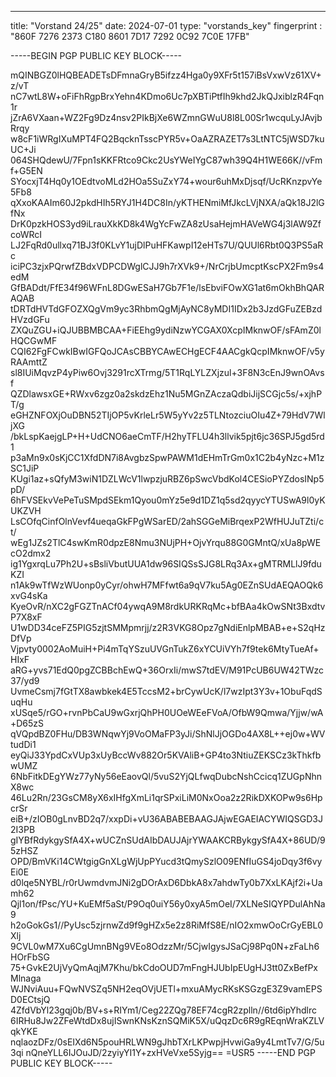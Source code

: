 ---
title: "Vorstand 24/25"
date: 2024-07-01
type: "vorstands_key"
fingerprint : "860F 7276 2373 C180 8601 7D17 7292 0C92 7C0E 17FB"

-----BEGIN PGP PUBLIC KEY BLOCK-----

mQINBGZ0lHQBEADETsDFmnaGryB5ifzz4Hga0y9XFr5t157iBsVxwVz61XV+z/vT
nC7wtL8W+oFiFhRgpBrxYehn4KDmo6Uc7pXBTiPtfIh9khd2JkQJxiblzR4Fqn1r
jZrA6VXaan+WZ2Fg9Dz4nsv2PIkBjXe6WZmnGWuU8l8L00Sr1wcquLyJAvjbRrqy
w8cF1iWRgIXuMPT4FQ2BqcknTsscPYR5v+OaAZRAZET7s3LtNTC5jWSD7kuUC+Ji
064SHQdewU/7Fpn1sKKFRtco9Ckc2UsYWeIYgC87wh39Q4H1WE66K//vFmf+G5EN
SYocxjT4Hq0y1OEdtvoMLd2HOa5SuZxY74+wour6uhMxDjsqf/UcRKnzpvYe5Fb8
qXxoKAAIm60J2pkdHIh5RYJ1H4DC8In/yKTHENmiMfJkcLVjNXA/aQk18J2lGfNx
DrK0pzkHOS3yd9iLrauXkKD8k4WgYcFwZA8zUsaHejmHAVeWG4j3lAW9ZfcoWRcI
LJ2FqRd0ullxq71BJ3f0KLvY1ujDlPuHFKawpI12eHTs7U/QUUl6Rbt0Q3PS5aRc
iciPC3zjxPQrwfZBdxVDPCDWglCJJ9h7rXVk9+/NrCrjbUmcptKscPX2Fm9s4edM
GfBADdt/FfE34f96WFnL8DGwESaH7Gb7F1e/lsEbviFOwXG1at6mOkhBhQARAQAB
tDRTdHVTdGFOZXQgVm9yc3RhbmQgMjAyNC8yMDI1IDx2b3JzdGFuZEBzdHVzdGFu
ZXQuZGU+iQJUBBMBCAA+FiEEhg9ydiNzwYCGAX0XcpIMknwOF/sFAmZ0lHQCGwMF
CQI62FgFCwkIBwIGFQoJCAsCBBYCAwECHgECF4AACgkQcpIMknwOF/v5yRAAmttZ
sl8IUiMqvzP4yPiw6Ovj3291rcXTrmg/5T1RqLYLZXjzul+3F8N3cEnJ9wnOAvsf
QZDlawsxGE+RWxv6zgz0a2skdzEhz1Nu5MGnZAczaQdbiJijSCGjc5s/+xjhPT/g
eGHZNFOXjOuDBN52TIjOP5vKrleLr5W5yYv2z5TLNtozciuOIu4Z+79HdV7WljXG
/bkLspKaejgLP+H+UdCNO6aeCmTF/H2hyTFLU4h3llvik5pjt6jc36SPJ5gd5rd1
p3aMn9x0sKjCC1XfdDN7i8AvgbzSpwPAWM1dEHmTrGm0x1C2b4yNzc+M1zSC1JiP
KUgi1az+sQfyM3wiN1DZLWcV1lwpzjuRBZ6pSwcVbdKol4CESioPYZdosINp5pD/
6hFVSEkvVePeTuSMpdSEkm1Qyou0mYz5e9d1DZ1q5sd2qyycYTUSwA9l0yKUKZVH
LsCOfqCinfOlnVevf4ueqaGkFPgWSarED/2ahSGGeMiBrqexP2WfHUJuTZti/ct/
wEg1JZs2TlC4swKmR0dpzE8Nmu3NUjPH+OjvYrqu88G0GMntQ/xUa8pWEcO2dmx2
ig1YgxrqLu7Ph2U+sBsliVbutUUA1dw96SIQSsSJG8LRq3Ax+gMTRMLlJ9fduKZI
n1Ak9wTfWzWUonp0yCyr/ohwH7MFfwt6a9qV7ku5Ag0EZnSUdAEQAOQk6xvG4sKa
KyeOvR/nXC2gFGZTnACf04ywqA9M8rdkURKRqMc+bfBAa4kOwSNt3BxdtvP7X8xF
U1wDD34ceFZ5PIG5zjtSMMpmrjj/z2R3VKG8Opz7gNdiEnlpMBAB+e+S2qHzDfVp
Vjpvty0002AoMuiH+Pi4mTqYSzuUVGnTukZ6xYCUiVYh7f9tek6MtyTueAf+HIxF
aRG+yvs71EdQ0pgZCBBchEwQ+36OrxIi/mwS7tdEV/M91PcUB6UW42TWzc37/yd9
UvmeCsmj7fGtTX8awbkek4E5TccsM2+brCywUcK/l7wzIpt3Y3v+1ObuFqdSuqHu
xUSqe5/rGO+rvnPbCaU9wGxrjQhPH0UOeWEeFVoA/OfbW9Qmwa/Yjjw/wA+D65zS
qVQpdBZ0FHu/DB3WNqwYj9VoOMaFP3yJi/ShNlJjOGDo4AX8L++ej0w+WVtudDi1
eyQiJ33YpdCxVUp3xUyBccWv882Or5KVAliB+GP4to3NtiuZEKSCz3kThkfbwUMZ
6NbFitkDEgYWz77yNy56eEaovQl/5vuS2YjQLfwqDubcNshCcicq1ZUGpNhnX8wc
46Lu2Rn/23GsCM8yX6xIHfgXmLi1qrSPxiLiM0NxOoa2z2RikDXKOPw9s6HpcrSr
eiB+/zIOB0gLnvBD2q7/xxpDi+vU36ABABEBAAGJAjwEGAEIACYWIQSGD3J2I3PB
gIYBfRdykgySfA4X+wUCZnSUdAIbDAUJAjrYWAAKCRBykgySfA4X+86UD/95zHSZ
OPD/BmVKi14CWtgigGnXLgWjUpPYucd3tQmySzlO09ENfIuGS4joDqy3f6vyEi0E
d0lqe5NYBL/r0rUwmdvmJNi2gDOrAxD6DbkA8x7ahdwTy0b7XxLKAjf2i+Uamh62
Qjl1on/fPsc/YU+KuEMf5aSt/P9Oq0uiY56y0xyA5mOeI/7XLNeSIQYPDulAhNa9
h2oGokGs1//PyUsc5zjrnwZd9f9gHZx5e2z8RiMfS8E/nIO2xmwOoCrGyEBL0Xlj
9CVL0wM7Xu6CgUmnBNg9VEo8OdzzMr/5CjwIgysJSaCj98Pq0N+zFaLh6HOrFbSG
75+GvkE2UjVyQmAqjM7Khu/bkCdoOUD7mFngHJUbIpEUgHJ3tt0ZxBefPxMlnaga
WJNviAuu+FQwNVSZq5NH2eqOVjUETl+mxuAMycRKsKSGzgE3Z9vamEPSD0ECtsjQ
4ZfdVbYl23gqj0b/BV+s+RIYm1/Ceg22ZQg78EF74cgR2zplln//6td6ipYhdlrc
6IRHu8Jw2ZFeWtdDx8ujISwnKNsKznSQMiK5X/uQqzDc6R9gREqnWraKZLVqkYKE
nqlaozDFz/0sEIXd6N5pouHRLWN9gJhbTXrLKPwpjHvwiGa9y4LmtTv7/G/5u3qi
nQneYLL6IJOuJD/2zyiyYI1Y+zxHVeVxe5Syjg==
=USR5
-----END PGP PUBLIC KEY BLOCK-----
